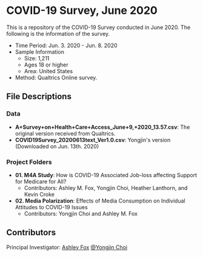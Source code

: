# COVID-19 Survey, June 2020

This is a repository of the COVID-19 Survey conducted in June 2020. The following is the information of the survey.

* Time Period: Jun. 3. 2020 - Jun. 8. 2020
* Sample Information
  * Size: 1,211
  * Ages 18 or higher
  * Area: United States
* Method: Qualtrics Online survey.


## File Descriptions

### Data

* **A+Survey+on+Health+Care+Access_June+9,+2020_13.57.csv**: The original version received from Qualtrics.
* **COVID19Survey_20200613text_Ver1.0.csv**: Yongjin's version (Downloaded on Jun. 13th. 2020)

### Project Folders

* **01. M4A Study**: How is COVID-19 Associated Job-loss affecting Support for Medicare for All?
	* Contributors: Ashley M. Fox, Yongjin Choi, Heather Lanthorn, and Kevin Croke
* **02. Media Polarization**: Effects of Media Consumption on Individual Attitudes to COVID-19 Issues
	* Contributors: Yongjin Choi and Ashley M. Fox
	
## Contributors

Principal Investigator: [Ashley Fox](https://twitter.com/ashfoxly)
[@Yongjin Choi](https://twitter.com/TheYongjinChoi)
